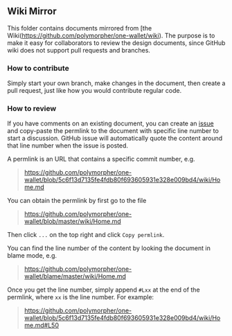 ## Wiki Mirror

This folder contains documents mirrored from [the Wiki(https://github.com/polymorpher/one-wallet/wiki). The purpose is to make it easy for collaborators to review the design documents, since GitHub wiki does not support pull requests and branches.

### How to contribute

Simply start your own branch, make changes in the document, then create a pull request, just like how you would contribute regular code.

### How to review

If you have comments on an existing document, you can create an [issue](https://github.com/polymorpher/one-wallet/issues) and copy-paste the permlink to the document with specific line number to start a discussion. GitHub issue will automatically quote the content around that line number when the issue is posted. 

A permlink is an URL that contains a specific commit number, e.g. 

> https://github.com/polymorpher/one-wallet/blob/5c6f13d7135fe4fdb80f693605931e328e009bd4/wiki/Home.md

You can obtain the permlink by first go to the file

> https://github.com/polymorpher/one-wallet/blob/master/wiki/Home.md

Then click `...` on the top right and click `Copy permlink`.

You can find the line number of the content by looking the document in blame mode, e.g.

> https://github.com/polymorpher/one-wallet/blame/master/wiki/Home.md

Once you get the line number, simply append `#Lxx` at the end of the permlink, where `xx` is the line number. For example:

> https://github.com/polymorpher/one-wallet/blob/5c6f13d7135fe4fdb80f693605931e328e009bd4/wiki/Home.md#L50
